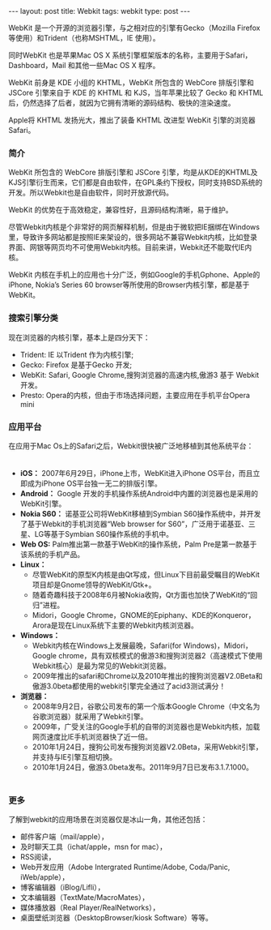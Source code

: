 <meta http-equiv="content-type" content="text/html; charset=UTF-8">
--- 
layout: post 
title: Webkit
tags: webkit
type: post 
--- 

WebKit 是一个开源的浏览器引擎，与之相对应的引擎有Gecko（Mozilla Firefox 等使用）和Trident（也称MSHTML，IE 使用）。

同时WebKit 也是苹果Mac OS X 系统引擎框架版本的名称，主要用于Safari，Dashboard，Mail 和其他一些Mac OS X 程序。

WebKit 前身是 KDE 小组的 KHTML，WebKit 所包含的 WebCore 排版引擎和 JSCore 引擎来自于 KDE 的 KHTML 和 KJS，当年苹果比较了 Gecko 和 KHTML 后，仍然选择了后者，就因为它拥有清晰的源码结构、极快的渲染速度。

Apple将 KHTML 发扬光大，推出了装备 KHTML 改进型 WebKit 引擎的浏览器 Safari。

### 简介

  WebKit 所包含的 WebCore 排版引擎和 JSCore 引擎，均是从KDE的KHTML及KJS引擎衍生而来，它们都是自由软件，在GPL条约下授权，同时支持BSD系统的开发。所以Webkit也是自由软件，同时开放源代码。 　　

  WebKit 的优势在于高效稳定，兼容性好，且源码结构清晰，易于维护。

  尽管Webkit内核是个非常好的网页解释机制，但是由于微软把IE捆绑在Windows里，导致许多网站都是按照IE来架设的，很多网站不兼容Webkit内核，比如登录界面、网银等网页均不可使用Webkit内核。目前来讲，Webkit还不能取代IE内核。 　　

  WebKit 内核在手机上的应用也十分广泛，例如Google的手机Gphone、Apple的iPhone, Nokia’s Series 60 browser等所使用的Browser内核引擎，都是基于WebKit。


### 搜索引擎分类

现在浏览器的内核引擎，基本上是四分天下： 　　

- Trident: IE 以Trident 作为内核引擎; 　　
- Gecko: Firefox 是基于Gecko 开发; 　　
- WebKit: Safari, Google Chrome,搜狗浏览器的高速内核,傲游3 基于 Webkit 开发。
- Presto: Opera的内核，但由于市场选择问题，主要应用在手机平台Opera mini

### 应用平台

在应用于Mac Os上的Safari之后，Webkit很快被广泛地移植到其他系统平台： 　　

- **iOS：** 2007年6月29日，iPhone上市，WebKit进入iPhone OS平台，而且立即成为iPhone OS平台独一无二的排版引擎。
- **Android：**  Google 开发的手机操作系统Android中内置的浏览器也是采用的WebKit引擎。 　　
- **Nokia S60：** 诺基亚公司将WebKit移植到Symbian S60操作系统中，并开发了基于Webkit的手机浏览器“Web browser for S60”，广泛用于诺基亚、三星、LG等基于Symbian S60操作系统的手机中。 　　
- **Web OS:** Palm推出第一款基于WebKit的操作系统，Palm Pre是第一款基于该系统的手机产品。
- **Linux：** 
  - 尽管WebKit的原型K内核是由Qt写成，但Linux下目前最受瞩目的WebKit项目却是Gnome领导的WebKit/Gtk+。
  - 随着奇趣科技于2008年6月被Nokia收购，Qt方面也加快了WebKit的“回归”进程。
  - Midori，Google Chrome，GNOME的Epiphany、KDE的Konqueror，Arora是现在Linux系统下主要的Webkit内核浏览器。
- **Windows：**  
  - Webkit内核在Windows上发展最晚，Safari(for Windows)，Midori，Google chrome，具有双核模式的傲游3和搜狗浏览器2（高速模式下使用Webkit核心）是最为常见的Webkit浏览器。
  - 2009年推出的safari和Chrome以及2010年推出的搜狗浏览器V2.0Beta和傲游3.0beta都使用的webkit引擎完全通过了acid3测试满分！ 　　
- **浏览器：** 
  - 2008年9月2日，谷歌公司发布的第一个版本Google Chrome（中文名为谷歌浏览器）就采用了Webkit引擎。
  - 2009年，广受关注的Google手机的自带的浏览器也是Webkit内核，加载网页速度比IE手机浏览器快了近一倍。
  - 2010年1月24日，搜狗公司发布搜狗浏览器V2.0Beta，采用Webkit引擎，并支持与IE引擎互相切换。
  - 2010年1月24日，傲游3.0beta发布。2011年9月7日已发布3.1.7.1000。 　　

### 更多

  了解到webkit的应用场景在浏览器仅是冰山一角，其他还包括：

- 邮件客户端（mail/apple），
- 及时聊天工具（ichat/apple，msn for mac），
- RSS阅读，
- Web开发应用（Adobe Intergrated Runtime/Adobe, Coda/Panic, iWeb/apple），
- 博客编辑器（iBlog/Lifli），
- 文本编辑器（TextMate/MacroMates），
- 媒体播放器（Real Player/RealNetworks），
- 桌面壁纸浏览器（DesktopBrowser/kiosk Software）等等。


